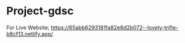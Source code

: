 # Project-gdsc
For Live Website;
https://65abb6293181fa82e8d2b072--lovely-trifle-b8cf13.netlify.app/
